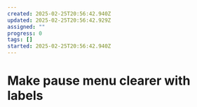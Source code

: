 ```yaml
---
created: 2025-02-25T20:56:42.940Z
updated: 2025-02-25T20:56:42.929Z
assigned: ""
progress: 0
tags: []
started: 2025-02-25T20:56:42.940Z
---
```


# Make pause menu clearer with labels
